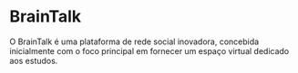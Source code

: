 # BrainTalk
O BrainTalk é uma plataforma de rede social inovadora, concebida inicialmente com o foco principal em fornecer um espaço virtual dedicado aos estudos.
